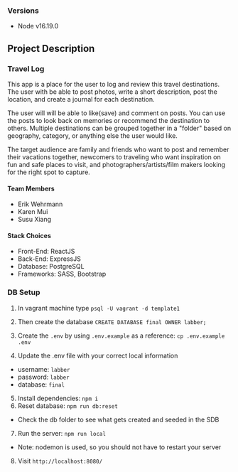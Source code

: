 ### Versions

- Node v16.19.0

## Project Description

### Travel Log

This app is a place for the user to log and review this travel destinations. The user with be able to post photos, write a short description, post the location, and create a journal for each destination.

The user will will be able to like(save) and comment on posts. You can use the posts to look back on memories or recommend the destination to others.
Multiple destinations can be grouped together in a "folder" based on geography, category, or anything else the user would like.

The target audience are family and friends who want to post and remember their vacations together, newcomers to traveling who want inspiration on fun and safe places to visit, and photographers/artists/film makers looking for the right spot to capture.

#### Team Members

- Erik Wehrmann
- Karen Mui
- Susu Xiang

#### Stack Choices

- Front-End: ReactJS
- Back-End: ExpressJS
- Database: PostgreSQL
- Frameworks: SASS, Bootstrap

### DB Setup

1. In vagrant machine type `psql -U vagrant -d template1`
2. Then create the database `CREATE DATABASE final OWNER labber;`

3. Create the `.env` by using `.env.example` as a reference: `cp .env.example .env`
4. Update the .env file with your correct local information

- username: `labber`
- password: `labber`
- database: `final`

5. Install dependencies: `npm i`
6. Reset database: `npm run db:reset`

- Check the db folder to see what gets created and seeded in the SDB

7. Run the server: `npm run local`

- Note: nodemon is used, so you should not have to restart your server

8. Visit `http://localhost:8080/`
